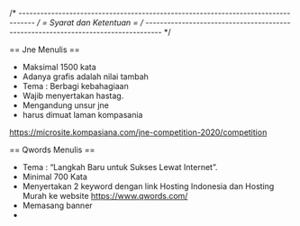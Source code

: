 /* ---------------------------------------------------------------------------------- */
= Syarat dan Ketentuan =
/* ---------------------------------------------------------------------------------- */

== Jne Menulis ==
* Maksimal 1500 kata
* Adanya grafis adalah nilai tambah
* Tema : Berbagi kebahagiaan
* Wajib menyertakan hastag.
* Mengandung unsur jne
* harus dimuat laman kompasania

https://microsite.kompasiana.com/jne-competition-2020/competition

== Qwords Menulis ==
* Tema : “Langkah Baru untuk Sukses Lewat Internet”.
* Minimal 700 Kata
* Menyertakan 2 keyword dengan link Hosting Indonesia dan Hosting Murah ke website https://www.qwords.com/
* Memasang banner
*
